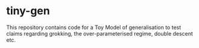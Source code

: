 # tiny-gen

This repository contains code for a Toy Model of generalisation to test claims regarding grokking, the over-parameterised regime, double descent etc.
